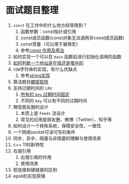 # 面试题目整理

1. `const` 在工作中的什么地方经常用到？
   1. 函数参数：const指针或引用
   2. const成员函数(const对象无法调用非const成员函数)
   3. const常量（可以用于替换宏）
   4. 参考[const 作用及用法](../cpp/C%2B%2B%20%E9%9D%A2%E8%AF%95%E7%AA%81%E7%A0%B4/3.%20C%2B%2B%20%E5%85%B3%E9%94%AE%E5%AD%97%E4%B8%8E%E5%85%B3%E9%94%AE%E5%BA%93%E5%87%BD%E6%95%B0/3.%20const%20%E4%BD%9C%E7%94%A8%E5%8F%8A%E7%94%A8%E6%B3%95.md)
2. 如何实现一个可以在 `main` 函数前进行初始化调用的函数
3. [如何判断一个地址是在栈还是堆中的](../cpp/C%2B%2B%20%E9%9D%A2%E8%AF%95%E7%AA%81%E7%A0%B4/1.%20C%2B%2B%20%E7%BC%96%E8%AF%91%E4%B8%8E%E5%86%85%E5%AD%98%E7%9B%B8%E5%85%B3/13.%20%E5%A6%82%E4%BD%95%E5%88%A4%E6%96%AD%E4%B8%80%E4%B8%AA%E5%9C%B0%E5%9D%80%E6%98%AF%E5%9C%A8%E6%A0%88%E8%BF%98%E6%98%AF%E5%A0%86%E4%B8%AD%E7%9A%84.md)
4. `COW`字符串的实现，有什么优缺点
   1. 参考[string实现](https://github.com/gwq5210/gtl/blob/main/docs/string.md)
5. 算法题目[螺旋矩阵](https://github.com/gwq5210/leetcode_solution/blob/main/algorithm/54.%20%E8%9E%BA%E6%97%8B%E7%9F%A9%E9%98%B5.cc)
6. 支持过期时间的 `LRU`
   1. [所有的 `key` 过期时间固定](https://github.com/gwq5210/leetcode_solution/blob/main/algorithm/146.%20LRU%E7%BC%93%E5%AD%98.cc)
   2. 不同的 `key` 可以有不同的过期时间
7. 微信朋友圈的设计
   1. 本质上是 `Feeds` 流设计
   2. 常见的应用是朋友圈、微博（Twitter）、知乎等
8. 如何设计一个转账系统，保障安全性，一致性
9. 一个网络socket可读可写的条件
10. 同步、异步、阻塞与非阻塞的理解与使用场景
11. c++ 11的新特性
12. 右值引用
    1. 右值引用的作用
    2. 使用场景
13. 软连接和硬链接的区别
14. epoll的实现原理

